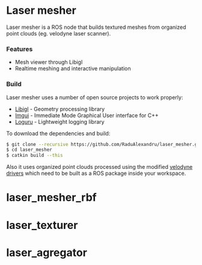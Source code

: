 # Laser mesher

Laser mesher is a ROS node that builds textured meshes from organized point clouds (eg. velodyne laser scanner).

### Features
 - Mesh viewer through Libigl
 - Realtime meshing and interactive manipulation

### Build

Laser mesher uses a number of open source projects to work properly:
* [Libigl] - Geometry processing library
* [Imgui] - Immediate Mode Graphical User interface for C++
* [Loguru] - Lightweight logging library

To download the dependencies and build:

```sh
$ git clone --recursive https://github.com/RaduAlexandru/laser_mesher.git
$ cd laser_mesher
$ catkin build --this
```

Also it uses organized point clouds processed using the modified [velodyne drivers] which need to be built as a ROS package inside your workspace.

[//]: # (These are reference links used in the body of this note and get stripped out when the markdown processor does its job. There is no need to format nicely because it shouldn't be seen. Thanks SO - http://stackoverflow.com/questions/4823468/store-comments-in-markdown-syntax)

   [Libigl]: <https://github.com/libigl/libigl>
   [Imgui]: <https://github.com/ocornut/imgui>
   [Loguru]: <https://github.com/emilk/loguru>
   [velodyne drivers]: <https://github.com/RaduAlexandru/velodyne_drivers>
# laser_mesher_rbf
# laser_texturer
# laser_agregator
